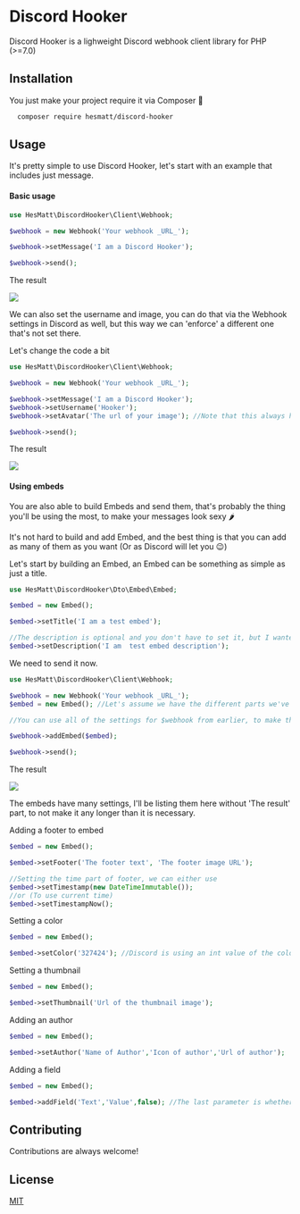 
# Discord Hooker

Discord Hooker is a lighweight Discord webhook client library for PHP (>=7.0)




## Installation

You just make your project require it via Composer 👀

```bash
  composer require hesmatt/discord-hooker
```

## Usage

It's pretty simple to use Discord Hooker, let's start with an example that includes just message.

#### Basic usage


```php
use HesMatt\DiscordHooker\Client\Webhook;

$webhook = new Webhook('Your webhook _URL_');

$webhook->setMessage('I am a Discord Hooker');

$webhook->send();
```

The result

![](https://i.imgur.com/TWZSGe6.png)


We can also set the username and image, you can do that via the Webhook settings in Discord as well, but this way we can 'enforce' a different one that's not set there.

Let's change the code a bit

```php
use HesMatt\DiscordHooker\Client\Webhook;

$webhook = new Webhook('Your webhook _URL_');

$webhook->setMessage('I am a Discord Hooker');
$webhook->setUsername('Hooker');
$webhook->setAvatar('The url of your image'); //Note that this always has to be an URL, not a file!

$webhook->send();
```

The result

![](https://i.imgur.com/yNQpiP5.png)

#### Using embeds

You are also able to build Embeds and send them, that's probably the thing you'll be using the most, to make your messages look sexy 🌶️

It's not hard to build and add Embed, and the best thing is that you can add as many of them as you want (Or as Discord will let you 😉)

Let's start by building an Embed, an Embed can be something as simple as just a title.


```php
use HesMatt\DiscordHooker\Dto\Embed\Embed;

$embed = new Embed();

$embed->setTitle('I am a test embed');

//The description is optional and you don't have to set it, but I wanted to mention is as well :)
$embed->setDescription('I am  test embed description');
```

We need to send it now.

```php
use HesMatt\DiscordHooker\Client\Webhook;

$webhook = new Webhook('Your webhook _URL_');
$embed = new Embed(); //Let's assume we have the different parts we've already built.

//You can use all of the settings for $webhook from earlier, to make the code shorter I won't be typing them again from now on.

$webhook->addEmbed($embed);

$webhook->send();
```

The result

![](https://i.imgur.com/yVU4Puw.png)

The embeds have many settings, I'll be listing them here without 'The result' part, to not make it any longer than it is necessary.

Adding a footer to embed
```php
$embed = new Embed();

$embed->setFooter('The footer text', 'The footer image URL');

//Setting the time part of footer, we can either use
$embed->setTimestamp(new DateTimeImmutable());
//or (To use current time)
$embed->setTimestampNow();
```

Setting a color
```php
$embed = new Embed();

$embed->setColor('327424'); //Discord is using an int value of the color.
```

Setting a thumbnail
```php
$embed = new Embed();

$embed->setThumbnail('Url of the thumbnail image');
```

Adding an author
```php
$embed = new Embed();

$embed->setAuthor('Name of Author','Icon of author','Url of author');
```

Adding a field
```php
$embed = new Embed();

$embed->addField('Text','Value',false); //The last parameter is whether you want the field to be inlined or no.
```
## Contributing

Contributions are always welcome!



## License

[MIT](https://choosealicense.com/licenses/mit/)

